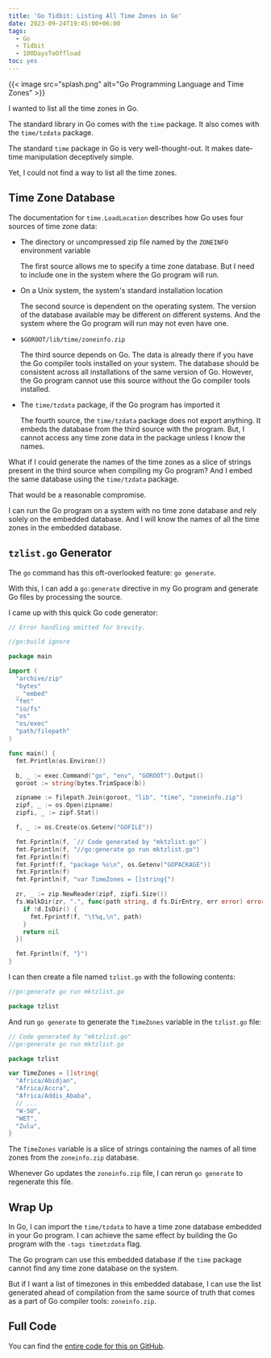 ```yaml
---
title: 'Go Tidbit: Listing All Time Zones in Go'
date: 2023-09-24T19:45:00+06:00
tags:
  - Go
  - Tidbit
  - 100DaysToOffload
toc: yes
---
```


{{< image src="splash.png" alt="Go Programming Language and Time Zones" >}}

I wanted to list all the time zones in Go.

The standard library in Go comes with the `time` package. It also comes with the `time/tzdata` package.

The standard `time` package in Go is very well-thought-out. It makes date-time manipulation deceptively simple.

Yet, I could not find a way to list all the time zones.

## Time Zone Database

The documentation for `time.LoadLocation` describes how Go uses four sources of time zone data:

- The directory or uncompressed zip file named by the `ZONEINFO` environment variable

    The first source allows me to specify a time zone database. But I need to include one in the system where the Go program will run.

- On a Unix system, the system's standard installation location

    The second source is dependent on the operating system. The version of the database available may be different on different systems. And the system where the Go program will run may not even have one.

- `$GOROOT/lib/time/zoneinfo.zip`

    The third source depends on Go. The data is already there if you have the Go compiler tools installed on your system. The database should be consistent across all installations of the same version of Go. However, the Go program cannot use this source without the Go compiler tools installed.

- The `time/tzdata` package, if the Go program has imported it

    The fourth source, the `time/tzdata` package does not export anything. It embeds the database from the third source with the program. But, I cannot access any time zone data in the package unless I know the names.

What if I could generate the names of the time zones as a slice of strings present in the third source when compiling my Go program? And I embed the same database using the `time/tzdata` package.

That would be a reasonable compromise.

I can run the Go program on a system with no time zone database and rely solely on the embedded database. And I will know the names of all the time zones in the embedded database.

## `tzlist.go` Generator

The `go` command has this oft-overlooked feature: `go generate`.

With this, I can add a `go:generate` directive in my Go program and generate Go files by processing the source.

I came up with this quick Go code generator:

``` go
// Error handling omitted for brevity.

//go:build ignore

package main

import (
  "archive/zip"
  "bytes"
  _ "embed"
  "fmt"
  "io/fs"
  "os"
  "os/exec"
  "path/filepath"
)

func main() {
  fmt.Println(os.Environ())

  b, _ := exec.Command("go", "env", "GOROOT").Output()
  goroot := string(bytes.TrimSpace(b))

  zipname := filepath.Join(goroot, "lib", "time", "zoneinfo.zip")
  zipf, _ := os.Open(zipname)
  zipfi, _ := zipf.Stat()

  f, _ := os.Create(os.Getenv("GOFILE"))

  fmt.Fprintln(f, `// Code generated by "mktzlist.go"`)
  fmt.Fprintln(f, "//go:generate go run mktzlist.go")
  fmt.Fprintln(f)
  fmt.Fprintf(f, "package %s\n", os.Getenv("GOPACKAGE"))
  fmt.Fprintln(f)
  fmt.Fprintln(f, "var TimeZones = []string{")

  zr, _ := zip.NewReader(zipf, zipfi.Size())
  fs.WalkDir(zr, ".", func(path string, d fs.DirEntry, err error) error {
    if !d.IsDir() {
      fmt.Fprintf(f, "\t%q,\n", path)
    }
    return nil
  })

  fmt.Fprintln(f, "}")
}
```

I can then create a file named `tzlist.go` with the following contents:

``` go
//go:generate go run mktzlist.go

package tzlist
```

And run `go generate` to generate the `TimeZones` variable in the `tzlist.go` file:

``` go
// Code generated by "mktzlist.go"
//go:generate go run mktzlist.go

package tzlist

var TimeZones = []string{
  "Africa/Abidjan",
  "Africa/Accra",
  "Africa/Addis_Ababa",
  // ...
  "W-SU",
  "WET",
  "Zulu",
}
```

The `TimeZones` variable is a slice of strings containing the names of all time zones from the `zoneinfo.zip` database.

Whenever Go updates the `zoneinfo.zip` file, I can rerun `go generate` to regenerate this file.

## Wrap Up

In Go, I can import the `time/tzdata` to have a time zone database embedded in your Go program. I can achieve the same effect by building the Go program with the `-tags timetzdata` flag.

The Go program can use this embedded database if the `time` package cannot find any time zone database on the system.

But if I want a list of timezones in this embedded database, I can use the list generated ahead of compilation from the same source of truth that comes as a part of Go compiler tools: `zoneinfo.zip`.

## Full Code

You can find the [entire code for this on GitHub](https://github.com/hjr265/tzlist).
